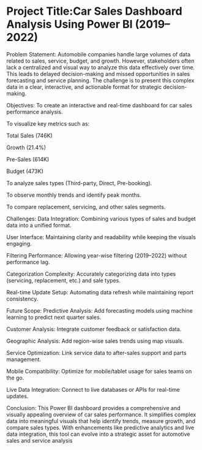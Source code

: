 # Project Title:Car Sales Dashboard Analysis Using Power BI (2019–2022)

Problem Statement:
Automobile companies handle large volumes of data related to sales, service, budget, and growth. However, stakeholders often lack a centralized and visual way to analyze this data effectively over time. This leads to delayed decision-making and missed opportunities in sales forecasting and service planning. The challenge is to present this complex data in a clear, interactive, and actionable format for strategic decision-making.

Objectives:
To create an interactive and real-time dashboard for car sales performance analysis.

To visualize key metrics such as:

Total Sales (746K)

Growth (21.4%)

Pre-Sales (614K)

Budget (473K)

To analyze sales types (Third-party, Direct, Pre-booking).

To observe monthly trends and identify peak months.

To compare replacement, servicing, and other sales segments.

Challenges:
Data Integration: Combining various types of sales and budget data into a unified format.

User Interface: Maintaining clarity and readability while keeping the visuals engaging.

Filtering Performance: Allowing year-wise filtering (2019–2022) without performance lag.

Categorization Complexity: Accurately categorizing data into types (servicing, replacement, etc.) and sale types.

Real-time Update Setup: Automating data refresh while maintaining report consistency.

Future Scope:
Predictive Analysis: Add forecasting models using machine learning to predict next quarter sales.

Customer Analysis: Integrate customer feedback or satisfaction data.

Geographic Analysis: Add region-wise sales trends using map visuals.

Service Optimization: Link service data to after-sales support and parts management.

Mobile Compatibility: Optimize for mobile/tablet usage for sales teams on the go.

Live Data Integration: Connect to live databases or APIs for real-time updates.

Conclusion:
This Power BI dashboard provides a comprehensive and visually appealing overview of car sales performance. It simplifies complex data into meaningful visuals that help identify trends, measure growth, and compare sales types. With enhancements like predictive analytics and live data integration, this tool can evolve into a strategic asset for automotive sales and service analysis
